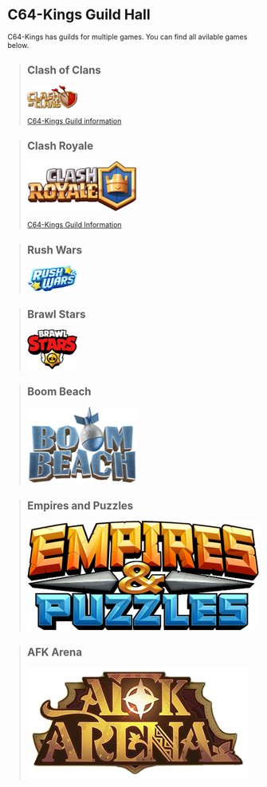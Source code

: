 # C64-Kings Guild Hall
C64-Kings has guilds for multiple games. You can find all avilable games below.

>## Clash of Clans
><img src="Clash_of_Clans_Logo.png" alt="Clash of Clans Logo" width="100"/>
>
>[C64-Kings Guild information](https://clashofclans.com/clans/search/#clanTag=YPY8PGU)

>## Clash Royale
>![Clash Royale Logo](Clash_Royale_game_logo.png)
>
>[C64-Kings Guild Information](https://statsroyale.com/clan/C8V8LV)

>## Rush Wars
><img src="oc0AR39.png" alt="Rush Wars Logo" width="100"/>

>## Brawl Stars
><img src="220px-Brawl_Stars_logo.png" alt="Brawl Stars Logo" width="100"/>

>## Boom Beach
>![Boom Beach Logo](Boom_Beach_logo.png)

>## Empires and Puzzles
>![Empires and Puzzles Logo](3897648_Empires_&_Puzzles_Logos.jpg)

>## AFK Arena
>![AFK Arena Logo](1_bfbzjuls4fyfjtshe6qfoa.png)
